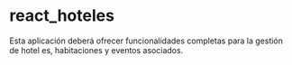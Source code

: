 # react_hoteles
Esta aplicación deberá ofrecer funcionalidades completas para la gestión de hotel es, habitaciones y eventos asociados.
